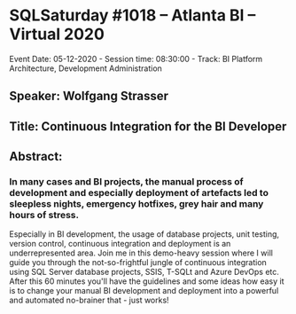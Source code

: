 # SQLSaturday #1018 – Atlanta BI – Virtual 2020
Event Date: 05-12-2020 - Session time: 08:30:00 - Track: BI Platform Architecture, Development  Administration
## Speaker: Wolfgang Strasser
## Title: Continuous Integration for the BI Developer
## Abstract:
### In many cases and BI projects, the manual process of development and especially deployment of artefacts led to sleepless nights, emergency hotfixes, grey hair and many hours of stress.
Especially in BI development, the usage of database projects, unit testing, version control, continuous integration and deployment is an underrepresented area.
Join me in this demo-heavy session where I will guide you through the not-so-frightful jungle of continuous integration using SQL Server database projects, SSIS, T-SQLt and Azure DevOps etc.
After this 60 minutes you'll have the guidelines and some ideas how easy it is to change your manual BI development and deployment into a powerful and automated no-brainer that - just works!
